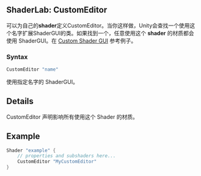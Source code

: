 ## ShaderLab: CustomEditor
可以为自己的**shader**定义CustomEditor。当你这样做，Unity会查找一个使用这个名字扩展ShaderGUI的类。如果找到一个，任意使用这个 **shader** 的材质都会使用 ShaderGUI。在 [Custom Shader GUI](../../AdvancedShaderLabTopics/CustomShaderGUI/README.md) 参考例子。

### Syntax
```cs
CustomEditor "name"
```
使用指定名字的 ShaderGUI。

## Details
CustomEditor 声明影响所有使用这个 Shader 的材质。

## Example
```cs
Shader "example" {
    // properties and subshaders here...
    CustomEditor "MyCustomEditor"
}
```
